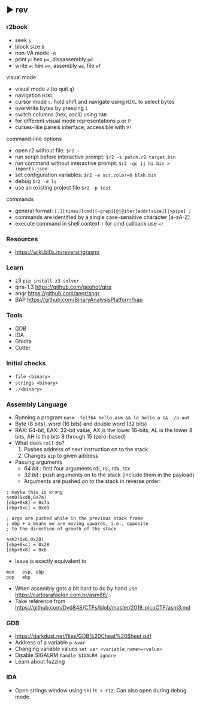 ##  ► rev

### r2book

- seek `s`
- block size `b`
- non-VA mode `-n`
- print `p`: hex `px`, dissassembly `pd`
- write `w`: hex `wx`, assembly `wa`, file `wf`

visual mode
- visual mode `V` (to quit `q`)
- navigation `HJKL`
- cursor mode `c`: hold shift and navigate using `HJKL` to select bytes
- overwrite bytes by pressing `i`
- switch columns (hex, ascii) using `TAB`
- for different visual mode representations `p` or `P`
- curses-like panels interface, accessible with `V!`

command-line options
- open r2 without file: `$r2 -`
- run script before interactive prompt: `$r2 -i patch.r2 target.bin`
- run command without interactive prompt: `$r2 -qc ij hi.bin > imports.json`
- set configuration variables: `$r2 -e scr.color=0 blah.bin`
- debug `$r2 -d ls`
- use an existing project file `$r2 -p test`

commands
- general format: `[.][times][cmd][~grep][@[@iter]addr!size][|>pipe] ;`
- commands are identified by a single case-sensitive character [a-zA-Z]
- execute command in shell context `!` for cmd callback use `=!`

### Resources
- <https://wiki.bi0s.in/reversing/asm/>

### Learn
- z3 ```pip install z3-solver```
- qira-1.3 <https://github.com/geohot/qira>
- angr <https://github.com/angr/angr>
- BAP <https://github.com/BinaryAnalysisPlatform/bap>

### Tools
- GDB
- IDA
- Ghidra
- Cutter

### Initial checks
- ```file <binary>```
- ```strings <binary>```
- ```./<binary>```

### Assembly Language
- Running a program ```nasm -felf64 hello.asm && ld hello.o && ./a.out```
- Byte (8 bits), word (16 bits) and double word (32 bits)
- RAX: 64-bit, EAX: 32-bit value, AX is the lower 16-bits, AL is the lower 8 bits, AH is the bits 8 through 15 (zero-based)
- What does ```call``` do?
  1. Pushes address of next instruction on to the stack
  2. Changes ```eip``` to given address
- Passing arguments
  - _64 bit_ : first four arguments rdi, rsi, rdx, rcx
  - _32 bit_ : push arguments on to the stack (include them in the payload)
  - Arguments are pushed on to the stack in reverse order:

```
; maybe this is wrong
asm0(0xd8,0x7a)
[ebp+0x8] = 0x7a
[ebp+0xc] = 0xd8

; args are pushed while in the previous stack frame
; ebp + x means we are moving upwards, i.e., opposite
; to the direction of growth of the stack

asm2(0x6,0x28)
[ebp+0xc] = 0x28
[ebp+0x8] = 0x6
```

- leave is exactly equivalent to
```
mov   esp, ebp
pop   ebp
```

- When assembly gets a bit hard to do by hand use <https://carlosrafaelgn.com.br/asm86/>
- Take reference from <https://github.com/Dvd848/CTFs/blob/master/2019_picoCTF/asm3.md>

### GDB
- <https://darkdust.net/files/GDB%20Cheat%20Sheet.pdf>
- Address of a variable ```p &var```
- Changing variable values ```set var <variable_name>=<value>```
- Disable SIGALRM ``` handle SIGALRM ignore ```
- Learn about fuzzing

### IDA
- Open strings window using ```Shift + F12```. Can also open during debug mode.
